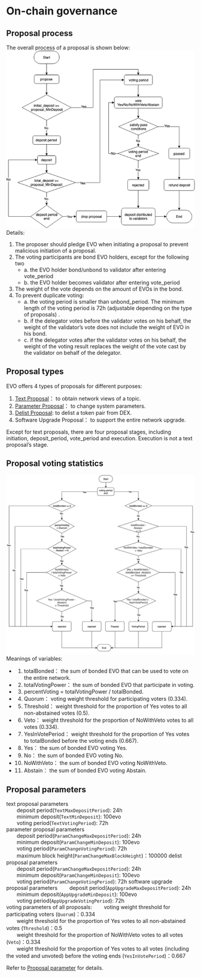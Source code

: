 # On-chain governance

## Proposal process

The overall process of a proposal is shown below:
![](../img/EVOProposal.png)   
Details:  
1. The proposer should pledge EVO when initiating a proposal to prevent malicious initiation of a proposal.
2. The voting participants are bond EVO holders, except for the following two
   - a. the EVO holder bond/unbond to validator after entering vote_period
   - b. the EVO holder becomes validator after entering vote_period
3. The weight of the vote depends on the amount of EVOs in the bond.
4. To prevent duplicate voting:
   - a. the voting period is smaller than unbond_period. The minimum length of the voting period is 72h (adjustable depending on the type of proposals) .
   - b. if the delegator votes before the validator votes on his behalf, the weight of the validator’s vote does not include the weight of EVO in his bond.
   - c. if the delegator votes after the validator votes on his behalf, the weight of the voting result replaces the weight of the vote cast by the validator on behalf of the delegator.

## Proposal types
EVO offers 4 types of proposals for different purposes:
1. [Text Proposal](./governance/text.html)： to obtain network views of a topic.
2. [Parameter Proposal](./governance/parameter.html)： to change system parameters.
3. [Delist Proposal](./governance/delist.html): to delist a token pair from DEX.
4. Software Upgrade Proposal： to support the entire network upgrade.

Except for text proposals, there are four proposal stages, including initiation, deposit_period, vote_period and execution. Execution is not a text proposal’s stage.

## Proposal voting statistics
![](../img/gov-tally.png) 
Meanings of variables:   
* 1. totalBonded： the sum of bonded EVO that can be used to vote on the entire network.
* 2. totalVotingPower： the sum of bonded EVO that participate in voting.
* 3. percentVoting = totalVotingPower / totalBonded.
* 4. Quorum： voting weight threshold for participating voters (0.334).
* 5. Threshold： weight threshold for the proportion of Yes votes to all non-abstained votes (0.5).
* 6. Veto： weight threshold for the proportion of NoWithVeto votes to all votes (0.334).
* 7. YesInVotePeriod： weight threshold for the proportion of Yes votes to totalBonded before the voting ends (0.667).
* 8. Yes： the sum of bonded EVO voting Yes.
* 9. No： the sum of bonded EVO voting No.
* 10. NoWithVeto： the sum of bonded EVO voting NoWithVeto.
* 11. Abstain： the sum of bonded EVO voting Abstain.

## Proposal parameters
text proposal parameters  
&emsp;&emsp;deposit period(`TextMaxDepositPeriod`): 24h   
&emsp;&emsp;minimum deposit(`TextMinDeposit`): 100evo  
&emsp;&emsp;voting period(`TextVotingPeriod`): 72h   
parameter proposal parameters   
&emsp;&emsp;deposit period(`ParamChangeMaxDepositPeriod`): 24h   
&emsp;&emsp;minimum deposit(`ParamChangeMinDeposit`): 100evo  
&emsp;&emsp;voting period(`ParamChangeVotingPeriod`): 72h   
&emsp;&emsp;maximum block height(`ParamChangeMaxBlockHeight`)：100000
delist proposal parameters   
&emsp;&emsp;deposit period(`ParamChangeMaxDepositPeriod`): 24h   
&emsp;&emsp;minimum deposit(`ParamChangeMinDeposit`): 100evo  
&emsp;&emsp;voting period(`ParamChangeVotingPeriod`): 72h
software upgrade proposal parameters
&emsp;&emsp;deposit period(`AppUpgradeMaxDepositPeriod`): 24h   
&emsp;&emsp;minimum deposit(`AppUpgradeMinDeposit`): 100evo   
&emsp;&emsp;voting period(`AppUpgradeVotingPeriod`): 72h   
voting parameters of all proposals:
&emsp;&emsp;voting weight threshold for participating voters (`Quorum`)：0.334   
&emsp;&emsp;weight threshold for the proportion of Yes votes to all non-abstained votes (`Threshold`)：0.5   
&emsp;&emsp;weight threshold for the proportion of NoWithVeto votes to all votes (`Veto`)：0.334  
&emsp;&emsp;weight threshold for the proportion of Yes votes to all votes (including the voted and unvoted) before the voting ends (`YesInVotePeriod`)：0.667

Refer to [Proposal parameter](./governance/parameter.html#id1) for details.

